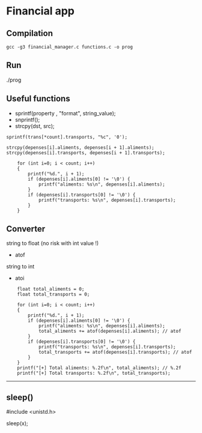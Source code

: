 # Financial app

## Compilation

`gcc -g3 financial_manager.c functions.c -o prog`

## Run

./prog

## Useful functions

- sprintf(property , "format", string_value);
- snprintf();
- strcpy(dst, src);

`sprintf(trans[*count].transports, "%c", '0');`

`strcpy(depenses[i].aliments, depenses[i + 1].aliments);`
`strcpy(depenses[i].transports, depenses[i + 1].transports);`

```
    for (int i=0; i < count; i++)
    {
        printf("%d.", i + 1);
        if (depenses[i].aliments[0] != '\0') {
            printf("aliments: %s\n", depenses[i].aliments);
        }
        if (depenses[i].transports[0] != '\0') {
            printf("transports: %s\n", depenses[i].transports);
        }
    }
```

## Converter

string to float (no risk with int value !)

- atof

string to int

- atoi

```
    float total_aliments = 0;
    float total_transports = 0;

    for (int i=0; i < count; i++)
    {
        printf("%d.", i + 1);
        if (depenses[i].aliments[0] != '\0') {
            printf("aliments: %s\n", depenses[i].aliments);
            total_aliments += atof(depenses[i].aliments); // atof
        }
        if (depenses[i].transports[0] != '\0') {
            printf("transports: %s\n", depenses[i].transports);
            total_transports += atof(depenses[i].transports); // atof
        }
    }
    printf("[+] Total aliments: %.2f\n", total_aliments); // %.2f
    printf("[+] Total transports: %.2f\n", total_transports);
```

---

## sleep()

#include <unistd.h>

sleep(x);